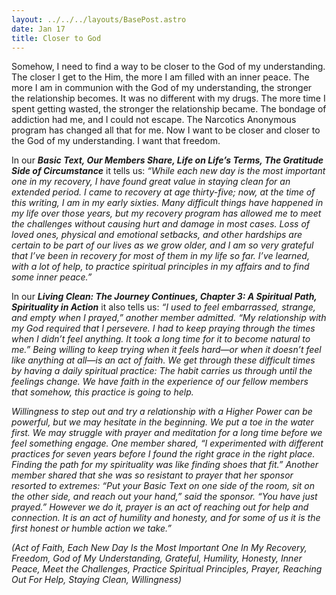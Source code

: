 ```yaml
---
layout: ../../../layouts/BasePost.astro
date: Jan 17
title: Closer to God
---
```

Somehow, I need to find a way to be closer to the God of my understanding. The closer I get to the Him, the more I am filled with an inner peace. The more I am in communion with the God of my understanding, the stronger the relationship becomes. It was no different with my drugs. The more time I spent getting wasted, the stronger the relationship became. The bondage of addiction had me, and I could not escape. The Narcotics Anonymous program has changed all that for me. Now I want to be closer and closer to the God of my understanding. I want that freedom.

In our ***Basic Text, Our Members Share, Life on Life’s Terms, The Gratitude Side of Circumstance*** it tells us: *“While each new day is the most important one in my recovery, I have found great value in staying clean for an extended period. I came to recovery at age thirty-five; now, at the time of this writing, I am in my early sixties. Many difficult things have happened in my life over those years, but my recovery program has allowed me to meet the challenges without causing hurt and damage in most cases. Loss of loved ones, physical and emotional setbacks, and other hardships are certain to be part of our lives as we grow older, and I am so very grateful that I’ve been in recovery for most of them in my life so far. I’ve learned, with a lot of help, to practice spiritual principles in my affairs and to find some inner peace.”*

In our ***Living Clean: The Journey Continues, Chapter 3: A Spiritual Path, Spirituality in Action*** it also tells us: *“I used to feel embarrassed, strange, and empty when I prayed,” another member admitted. “My relationship with my God required that I persevere. I had to keep praying through the times when I didn’t feel anything. It took a long time for it to become natural to me.” Being willing to keep trying when it feels hard—or when it doesn’t feel like anything at all—is an act of faith. We get through these difficult times by having a daily spiritual practice: The habit carries us through until the feelings change. We have faith in the experience of our fellow members that somehow, this practice is going to help.*

*Willingness to step out and try a relationship with a Higher Power can be powerful, but we may hesitate in the beginning. We put a toe in the water first. We may struggle with prayer and meditation for a long time before we feel something engage. One member shared, “I experimented with different practices for seven years before I found the right grace in the right place. Finding the path for my spirituality was like finding shoes that fit.” Another member shared that she was so resistant to prayer that her sponsor resorted to extremes: “Put your Basic Text on one side of the room, sit on the other side, and reach out your hand,” said the sponsor. “You have just prayed.” However we do it, prayer is an act of reaching out for help and connection. It is an act of humility and honesty, and for some of us it is the first honest or humble action we take.”*

*(Act of Faith, Each New Day Is the Most Important One In My Recovery, Freedom, God of My Understanding, Grateful, Humility, Honesty, Inner Peace, Meet the Challenges, Practice Spiritual Principles, Prayer, Reaching Out For Help, Staying Clean, Willingness)*